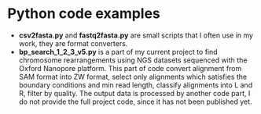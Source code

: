 # Python code examples

- **csv2fasta.py** and **fastq2fasta.py** are small scripts that I often use in my work, they are format converters.
- **bp_search_1_2_3_v5.py** is a part of my current project to find chromosome rearrangements 
using NGS datasets sequenced with the Oxford Nanopore platform. This part of code convert 
alignment from SAM format into ZW format, select only alignments which satisfies the boundary 
conditions and min read length, classify alignments into L and R, filter by quality. The output 
data is processed by another code part, I do not provide the full project code, 
since it has not been published yet.
